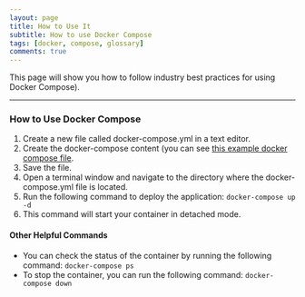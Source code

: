 ```yaml
---
layout: page
title: How to Use It
subtitle: How to use Docker Compose
tags: [docker, compose, glossary]
comments: true
---
```

This page will show you how to follow industry best practices for using Docker Compose).

---
### How to Use Docker Compose
1. Create a new file called docker-compose.yml in a text editor.
2. Create the docker-compose content (you can see [this example docker compose file](/pages/docker-compose/how-to-use-docker-compose).
3. Save the file.
4. Open a terminal window and navigate to the directory where the docker-compose.yml file is located.
5. Run the following command to deploy the application: `docker-compose up -d`
6. This command will start your container in detached mode.

#### Other Helpful Commands
- You can check the status of the container by running the following command: `docker-compose ps`
- To stop the container, you can run the following command: `docker-compose down`
